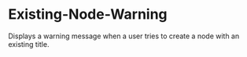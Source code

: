 # Existing-Node-Warning
Displays a warning message when a user tries to create a node with an existing title.
